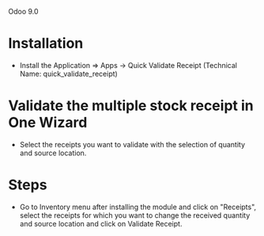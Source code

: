 Odoo 9.0

Installation 
============
* Install the Application => Apps -> Quick Validate Receipt (Technical Name: quick_validate_receipt)



Validate the multiple stock receipt in One Wizard
==================================
* Select the receipts you want to validate with the selection of quantity and source location.


Steps
=====
* Go to Inventory menu after installing the module and click on "Receipts", select the receipts for which you want to change the received quantity and source location and click on Validate Receipt.



